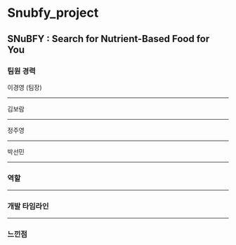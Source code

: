 # Snubfy_project

## SNuBFY : Search for Nutrient-Based Food for You

### 팀원 경력
이경영 (팀장)

---
김보람

---
정주영

---
박선민

---

### 역할


---
### 개발 타임라인


---
### 느낀점
